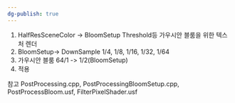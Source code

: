 ```yaml
---
dg-publish: true
---
```


1. HalfResSceneColor -> BloomSetup
   Threshold등 가우시안 블룸을 위한 텍스처 렌더
2. BloomSetup-> DownSample 1/4, 1/8, 1/16, 1/32, 1/64
3. 가우시안 블룸
   64/1 -> 1/2(BloomSetup)
4. 적용

참고
PostProcessing.cpp, PostProcessingBloomSetup.cpp, PostProcessBloom.usf, FilterPixelShader.usf